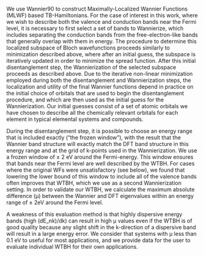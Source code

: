 We use Wannier90 to construct Maximally-Localized Wannier Functions (MLWF) based TB-Hamiltonians.
For the case of interest in this work, where we wish to describe both the valence and conduction bands near the Fermi level, it is necessary to first select a set of bands to Wannierize, which includes separating the conduction bands from the free-electron-like bands that generally overlap with them in energy. The procedure to determine this localized subspace of Bloch wavefunctions proceeds similarly to minimization described above, where after an initial guess, the subspace is iteratively updated in order to minimize the spread function. After this initial disentanglement step, the Wannierization of the selected subspace proceeds as described above.
Due to the iterative non-linear minimization employed during both the disentanglement and Wannierization steps, the localization and utility of the final Wannier functions depend in practice on the initial choice of orbitals that are used to begin the disentanglement procedure, and which are then used as the initial guess for the Wannierization. Our initial guesses consist of a set of atomic orbitals we have chosen to describe all the chemically relevant orbitals for each element in typical elemental systems and compounds. 

During the disentanglement step, it is possible to choose an energy range that is included exactly (“the frozen window”), with the result that the Wannier band structure will exactly match the DFT band structure in this energy range and at the grid of k-points used in the Wannierization. We use a frozen window of ± 2 eV around the Fermi-energy. This window ensures that bands near the Fermi level are well described by the WTBH. For cases where the original WFs were unsatisfactory (see below), we found that lowering the lower bound of this window to include all of the valence bands often improves that WTBH, which we use as a second Wannierization setting. In order to validate our WTBH, we calculate the maximum absolute difference (μ) between the Wannier and DFT eigenvalues within an energy range of ± 2eV around the Fermi level.

A weakness of this evaluation method is that highly dispersive energy bands (high (dE_nk)/dk) can result in high μ values even if the WTBH is of good quality because any slight shift in the k-direction of a dispersive band will result in a large energy error. We consider that systems with μ less than 0.1 eV to useful for most applications, and we provide data for the user to evaluate individual WTBH for their own applications.
